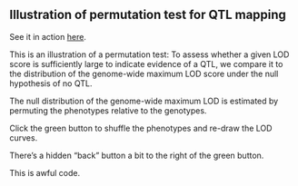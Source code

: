 Illustration of permutation test for QTL mapping
----------------------------------------------------------------------

See it in action [here](http://www.biostat.wisc.edu/~kbroman/D3/lod_random).

This is an illustration of a permutation test: To assess whether a
given LOD score is sufficiently large to indicate evidence of a QTL,
we compare it to the distribution of the genome-wide maximum LOD score
under the null hypothesis of no QTL.

The null distribution of the genome-wide maximum LOD is estimated by
permuting the phenotypes relative to the genotypes.

Click the green button to shuffle the phenotypes and re-draw the LOD
curves.

There&rsquo;s a hidden &ldquo;back&rdquo; button a bit to the right of
the green button.

This is awful code.

